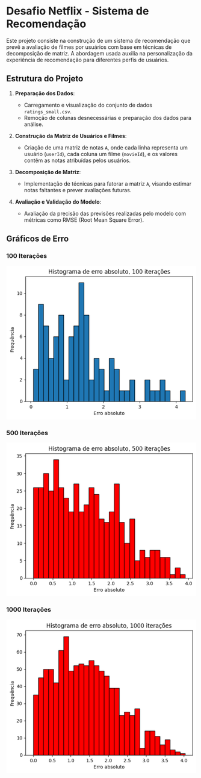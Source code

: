 # Desafio Netflix - Sistema de Recomendação

Este projeto consiste na construção de um sistema de recomendação que prevê a avaliação de filmes por usuários com base em técnicas de decomposição de matriz. A abordagem usada auxilia na personalização da experiência de recomendação para diferentes perfis de usuários.

## Estrutura do Projeto

1. **Preparação dos Dados**:
   - Carregamento e visualização do conjunto de dados `ratings_small.csv`.
   - Remoção de colunas desnecessárias e preparação dos dados para análise.

2. **Construção da Matriz de Usuários e Filmes**:
   - Criação de uma matriz de notas `A`, onde cada linha representa um usuário (`userId`), cada coluna um filme (`movieId`), e os valores contêm as notas atribuídas pelos usuários.
   
3. **Decomposição de Matriz**:
   - Implementação de técnicas para fatorar a matriz `A`, visando estimar notas faltantes e prever avaliações futuras.
   
4. **Avaliação e Validação do Modelo**:
   - Avaliação da precisão das previsões realizadas pelo modelo com métricas como RMSE (Root Mean Square Error).

## Gráficos de Erro

### 100 Iterações

![100 Iterações](./Histograma_100.png)

### 500 Iterações

![500 Iterações](./Histograma_500.png)

### 1000 Iterações

![1000 Iterações](./Histograma_1000.png)